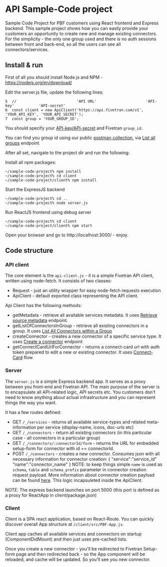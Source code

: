 # API Sample-Code project
Sample Code Project for PBF customers using React frontend and Express backend.
This sample project shows how you can easily provide your customers an opportunity to create new and manage existing connectors.
For the simplicity - the only one group used and there is no auth sessions between front and back-end, so all the users can see all connectors/services.

## Install & run
First of all you should install Node.js and NPM - https://nodejs.org/en/download/

Edit the server.js file, update the following lines:

```
5  //                           'API URL'                      'API-key'           'API-secret'
6  const client = new ApiClient('https://api.fivetran.com/v1', 'YOUR_API_KEY', 'YOUR_API_SECRET');
7  const group = 'YOUR_GROUP_ID';
```
You should specify your [API-key/API-secret](https://fivetran.com/docs/rest-api/getting-started) and Fivetran `group_id`. 

You can find you group id using our public [postman collection](https://fivetran.com/docs/rest-api/getting-started#postmancollection), via [List all groups](https://fivetran.com/docs/rest-api/groups#listallgroups) endpoint. 


After all set, navigate to the project dir and run the following:

Install all npm packages:
```
~/sample-code-project% npm install 
~/sample-code-project% cd client
~/sample-code-project/client% npm install
```

Start the ExpressJS backend
```
~/sample-code-project% cd ..
~/sample-code-project% node server.js
```

Run ReactJS frontend using debug server 
```
~/sample-code-project% cd client
~/sample-code-project/client% npm start
```

Open your browser and go to http://localhost:3000/ - enjoy.

## Code structure

### API client

The core element is the `api-client.js` - it is a simple Fivetran API client, written using node-fetch. 
It consists of two classes:
- Request - just an utility wrapper for easy node-fetch requests execution
- ApiClient - default exported class representing the API client. 

Api Client has the following methods:
- getMetadata - retrieve all available services metadata. It uses [Retrieve source metadata](https://fivetran.com/docs/rest-api/connectors#retrievesourcemetadata) endpoint.
- getListOfConnectorsInGroup - retrieve all existing connectors in a group. It uses [List All Connectors within a Group](https://fivetran.com/docs/rest-api/groups#listallconnectorswithinagroup)
- createConnector - creates a new connector of a specific service type. It uses [Create a connector](https://fivetran.com/docs/rest-api/connectors#createaconnector) endpoint
- getConnectCardUrlForConnector - returns a connect-card url with auth token prepared to edit a new or existing connector. It uses [Connect-Card](https://fivetran.com/docs/rest-api/connectors/connect-card) flow.

### Server

The `server.js` is a simple Express backend app. It serves as a proxy between you front-end and Fivetran API. The main purpose of the server is to encapsulate all API-related logic, API secrets etc. You customers don't need to know anything about actual infrastructure and you can represent things the way you want.

It has a few routes defined:
- GET `/_/services` - returns all available service-types and related meta-information per service (display-name, icons, doc-urls etc)
- GET `/_/connectors` - return all existing connectors (in this particular case - all connectors in a particular group)
- GET `/_/connectors/:connectorId/form` - returns the URL for embedded setup-form for connector with id == connectorId. 
- POST `/_/connectors` - creates a new connector. Consumes json with all necessary information for connector creation:
    {
        "service":"service_id"
        "name":"connector_name"
    }
NOTE: to keep things simple `name` is used as `schema`, `table` and `schema_prefix` parameter in connector creation request payload. More information about connector creation payload can be found [here](https://fivetran.com/docs/rest-api/connectors#createaconnector). This logic incapsuleted inside the ApiClient.

NOTE: The express backend launches on port 5000 (this port is defined as a proxy for ReactApp in client/package.json)

### Client

Client is a SPA react application, based on React-Route. You can quickly discover overall App structure at `/client/src/PBF-App.js`.

Client app caches all available services and connectors on startup (ComponentDidMount) and then just uses pre-cached lists. 

Once you create a new connector - you'll be redirected to Fivetran Setup-form page and then redirected back - so the App component will be reloaded, and cache will be updated. So you'll see you new connector.
